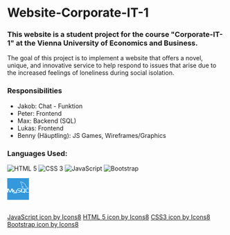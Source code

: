 # Website-Corporate-IT-1
### This website is a student project for the course "Corporate-IT-1" at the Vienna University of Economics and Business.

The goal of this project is to implement a website that offers a novel, unique, and innovative service to help respond to issues that arise due to the increased feelings of loneliness during social isolation.

### Responsibilities

  - Jakob: Chat - Funktion 
  - Peter: Frontend 
  - Max:   Backend (SQL) 
  - Lukas: Frontend 
  - Benny (Häuptling): JS Games, Wireframes/Graphics 

### Languages Used: 
<img alt="HTML 5" src="https://img.icons8.com/color/48/000000/html-5--v1.png"/> 
<img alt="CSS 3"src="https://img.icons8.com/color/48/000000/css3.png"/>
<img alt="JavaScript" src="https://img.icons8.com/color/48/000000/javascript--v1.png"/>
<img alt="Bootstrap" src="https://img.icons8.com/color/48/000000/bootstrap.png"/>

<svg alt="MySQL" xmlns="http://www.w3.org/2000/svg" x="0px" y="0px"
width="50" height="50"
viewBox="0 0 172 172"
style=" fill:#000000;"><g fill="none" fill-rule="nonzero" stroke="none" stroke-width="1" stroke-linecap="butt" stroke-linejoin="miter" stroke-miterlimit="10" stroke-dasharray="" stroke-dashoffset="0" font-family="none" font-weight="none" font-size="none" text-anchor="none" style="mix-blend-mode: normal"><path d="M0,172v-172h172v172z" fill="#3498db"></path><g fill="#ffffff"><path d="M107.21781,27.52c-1.6125,-0.04031 -3.02344,0.57781 -3.74906,2.365c-1.23625,2.99656 1.84094,5.92594 2.94281,7.45781c0.76594,1.06156 1.76031,2.2575 2.31125,3.45344c0.36281,0.79281 0.41656,1.58563 0.72562,2.41875c0.76594,2.05594 1.98875,4.39406 2.96969,6.30219c0.49719,0.9675 1.04812,1.97531 1.67969,2.83531c0.38969,0.52406 1.04812,0.76594 1.15562,1.57219c-0.645,0.91375 -0.68531,2.32469 -1.04812,3.48031c-1.63938,5.17344 -1.02125,11.61 1.35719,15.42625c0.73906,1.1825 2.4725,3.69531 4.8375,2.74125c2.06938,-0.84656 1.6125,-3.46687 2.20375,-5.79156c0.13438,-0.51062 0.05375,-0.90031 0.3225,-1.24969v0.1075c0.61813,1.26313 1.24969,2.52625 1.88125,3.77594c1.41094,2.2575 3.89688,4.60906 5.99313,6.20813c1.08844,0.81969 1.94844,2.24406 3.35937,2.72781v-0.1075h-0.1075c-0.26875,-0.43 -0.69875,-0.60469 -1.04812,-0.94063c-0.81969,-0.80625 -1.73344,-1.81406 -2.40531,-2.74125c-1.92156,-2.59344 -3.61469,-5.44219 -5.14656,-8.39844c-0.73906,-1.41094 -1.38406,-2.96969 -2.00219,-4.4075c-0.24188,-0.56438 -0.24188,-1.3975 -0.73906,-1.69313c-0.68531,1.06156 -1.67969,1.90813 -2.20375,3.15781c-0.83312,1.98875 -0.95406,4.42094 -1.26312,6.93375c-0.18813,0.06719 -0.1075,0.01344 -0.20156,0.1075c-1.46469,-0.36281 -1.98875,-1.86781 -2.52625,-3.15781c-1.37063,-3.26531 -1.63938,-8.53281 -0.41656,-12.28187c0.30906,-0.98094 1.72,-4.04469 1.15563,-4.945c-0.26875,-0.90031 -1.1825,-1.41094 -1.67969,-2.09625c-0.63156,-0.84656 -1.24969,-1.96188 -1.67969,-2.94281c-1.12875,-2.55312 -2.19031,-5.50937 -3.38625,-8.08937c-0.56437,-1.23625 -1.51844,-2.4725 -2.31125,-3.57438c-0.87344,-1.20937 -1.84094,-2.09625 -2.52625,-3.57437c-0.22844,-0.51063 -0.56437,-1.34375 -0.20156,-1.88125c0.1075,-0.36281 0.26875,-0.51063 0.63156,-0.63156c0.60469,-0.47031 2.29781,0.14781 2.94281,0.41656c1.67969,0.69875 3.09062,1.37062 4.515,2.31125c0.68531,0.45687 1.37062,1.33031 2.20375,1.58562h0.94062c1.49156,0.33594 3.14438,0.09406 4.515,0.52406c2.44563,0.73906 4.63594,1.89469 6.61125,3.14437c6.06031,3.81625 11.01875,9.25844 14.39156,15.74875c0.55094,1.04813 0.79281,2.05594 1.27656,3.15781c0.95406,2.23063 2.17687,4.54188 3.14437,6.71875c0.95406,2.19031 1.89469,4.38063 3.25188,6.19469c0.71219,0.95406 3.48031,1.47813 4.73,2.00219c0.87344,0.37625 2.32469,0.76594 3.14437,1.26312c1.59906,0.95406 3.13094,2.09625 4.6225,3.15781c0.7525,0.52406 3.03688,1.66625 3.15781,2.62031c-3.69531,-0.09406 -6.51719,0.24187 -8.9225,1.26312c-0.68531,0.29563 -1.78719,0.29563 -1.89469,1.15563c0.36281,0.38969 0.43,0.98094 0.72562,1.46469c0.57781,0.92719 1.54531,2.17687 2.41875,2.83531c0.95406,0.71219 1.92156,1.47812 2.94281,2.10969c1.80063,1.08844 3.81625,1.72 5.56313,2.82187c1.02125,0.65844 2.05594,1.47813 3.05031,2.20375c0.49719,0.37625 0.81969,0.94063 1.46469,1.16906v-0.1075c-0.33594,-0.43 -0.41656,-1.02125 -0.72563,-1.46469l-1.38406,-1.38406c-1.33031,-1.76031 -3.02344,-3.31906 -4.82406,-4.60906c-1.43781,-1.03469 -4.64938,-2.43219 -5.24063,-4.09844l-0.1075,-0.1075c1.00781,-0.1075 2.20375,-0.48375 3.14438,-0.73906c1.58562,-0.41656 2.98312,-0.30906 4.60906,-0.72562c0.73906,-0.215 1.47813,-0.43 2.21719,-0.63156v-0.43c-0.81969,-0.83312 -1.41094,-1.96187 -2.31125,-2.72781c-2.35156,-2.00219 -4.91813,-4.00437 -7.56531,-5.67062c-1.46469,-0.92719 -3.27875,-1.53188 -4.82406,-2.31125c-0.52406,-0.26875 -1.43781,-0.40313 -1.78719,-0.84656c-0.81969,-1.03469 -1.26313,-2.35156 -1.89469,-3.56094c-1.31688,-2.53969 -2.60688,-5.30781 -3.77594,-7.98188c-0.79281,-1.81406 -1.31687,-3.61469 -2.31125,-5.25406c-4.77031,-7.83406 -9.90344,-12.5775 -17.85844,-17.22688c-1.69312,-0.99437 -3.72219,-1.37062 -5.87219,-1.88125c-1.16906,-0.08062 -2.31125,-0.14781 -3.48031,-0.215c-0.69875,-0.29562 -1.43781,-1.15562 -2.09625,-1.58562c-1.65281,-1.03469 -4.90469,-2.83531 -7.59219,-2.87563zM118.59938,38.915c-0.76594,-0.01344 -1.31688,0.09406 -1.89469,0.215v0.1075h0.1075c0.36281,0.7525 1.02125,1.23625 1.47813,1.88125c0.34937,0.73906 0.68531,1.47813 1.03469,2.21719l0.1075,-0.1075c0.645,-0.45687 0.95406,-1.19594 0.95406,-2.31125c-0.26875,-0.26875 -0.30906,-0.61812 -0.52406,-0.94062c-0.30906,-0.44344 -0.88687,-0.68531 -1.26312,-1.06156zM6.42313,82.54656c-1.03469,0.04031 -2.16344,0.24187 -3.38625,0.63156c-2.0425,0.61812 -3.05031,1.84094 -3.05031,4.32687v26.015h6.89344v-25.38344l9.55406,21.70156c1.1825,2.70094 2.795,3.66844 5.95281,3.66844c3.17125,0 4.71656,-0.9675 5.89906,-3.66844l9.55406,-21.15063v24.8325h6.88v-26.015c0,-2.48594 -0.99437,-3.70875 -3.05031,-4.32687c-4.89125,-1.54531 -8.18344,-0.215 -9.66156,3.13094l-9.80938,22.06437l-9.48687,-22.06437c-1.075,-2.51281 -3.225,-3.88344 -6.28875,-3.7625zM90.28656,82.56c-2.71438,0 -11.16656,0.3225 -11.16656,6.88v4.24625c0,3.01 2.64719,5.46906 8.385,6.07375c0.645,0.04031 1.29,0.09406 1.935,0.09406c0,0 6.69188,-0.13438 6.88,-0.09406c3.87,0 3.44,3.01 3.44,3.44v3.44c0,0.47031 -0.1075,3.44 -3.48031,3.44h-17.15969v3.44h17.22688c2.2575,0 4.44781,-0.47031 6.19469,-1.29c2.9025,-1.33031 4.09844,-3.13094 4.09844,-5.49594v-4.91813c0,-5.28094 -6.5575,-5.49594 -10.32,-5.49594h-6.88c-2.70094,0 -3.1175,-1.63937 -3.44,-3.44v-3.44c0.3225,-1.37062 0.92719,-3.225 3.31906,-3.44h17.32094v-3.44zM116.89281,82.56c-5.07938,0.69875 -6.86656,3.225 -6.86656,6.88v17.2c0,3.34594 1.86781,5.36156 5.71094,6.40969c1.29,0.36281 2.45906,0.51063 3.56094,0.51063l7.65937,-0.04031h4.50156l3.82969,3.44h7.74l-5.32125,-4.79719c2.49938,-1.03469 3.27875,-2.62031 3.27875,-5.59v-17.13281c0,-3.655 -2.37844,-6.18125 -7.45781,-6.88zM144.48,82.56v23.93219c0,4.15219 2.35156,6.49031 8.57313,6.96063c0.57781,0.02687 1.16906,0.06719 1.74687,0.06719h17.2v-3.44h-15.89656c-3.5475,0 -4.74344,-1.49156 -4.74344,-3.61469v-23.90531zM120.99125,86h8.85531c2.33812,0 3.91031,1.88125 4.25969,3.44c0,0 0.05375,16.0175 0.05375,17.2c0,1.1825 -0.65844,1.72 -0.65844,1.72l-1.86781,-1.72h-7.79375l3.82969,3.44h-6.67844c-2.39187,0 -3.73562,-1.77375 -4.085,-3.44v-16.85062c0,-1.8275 1.3975,-3.78938 4.085,-3.78938zM48.16,92.88c0.13438,0.13438 0,14.66031 0,14.9425c0.05375,3.01 3.87,5.64375 9.84969,5.6975h10.79031v0.22844c0,0.645 0.47031,2.795 -3.44,3.21156c-0.04031,0 -17.15969,0 -17.2,0v3.44h17.93906c3.03687,-0.09406 9.62125,-0.77937 9.58094,-6.04687c0,-0.09406 0.02688,-21.47313 0,-21.47313h-6.88v17.2c-0.1075,0 -8.51937,0.02688 -10.2125,0c-3.31906,-0.05375 -3.60125,-1.94844 -3.5475,-2.67406v-14.52594z"></path></g></g></svg>

<br>
<a href="https://icons8.com/icon/108784/javascript">JavaScript icon by Icons8</a>
<a href="https://icons8.com/icon/20909/html-5">HTML 5 icon by Icons8</a>
<a href="https://icons8.com/icon/21278/css3">CSS3 icon by Icons8</a>
<a href="https://icons8.com/icon/84710/bootstrap">Bootstrap icon by Icons8</a>
